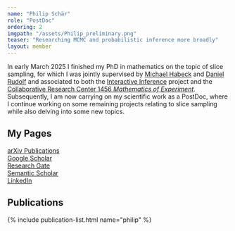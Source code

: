 ```yaml
---
name: "Philip Schär"
role: "PostDoc"
ordering: 2
imgpath: "/assets/Philip_preliminary.png"
teaser: "Researching MCMC and probabilistic inference more broadly"
layout: member
---
```


In early March 2025 I finished my PhD in mathematics on the topic of slice sampling, for which I was jointly supervised by [Michael Habeck](/team/michael-habeck.html) and [Daniel Rudolf](https://staff.fim.uni-passau.de/~rudolf/) and associated to both the [Interactive Inference](https://inference.uni-jena.de/) project and the [Collaborative Research Center 1456 *Mathematics of Experiment*](https://www.uni-goettingen.de/en/628179.html). Subsequently, I am now carrying on my scientific work as a PostDoc, where I continue working on some remaining projects relating to slice sampling while also delving into some new topics.

## My Pages
[arXiv Publications](https://arxiv.org/a/schar_p_1.html)  
[Google Scholar](https://scholar.google.com/citations?hl=en&user=tIE_vOQAAAAJ)  
[Research Gate](https://www.researchgate.net/profile/Philip-Schaer)  
[Semantic Scholar](https://www.semanticscholar.org/author/Philip-Schar/2204760249)  
[LinkedIn](https://www.linkedin.com/in/philip-sch%C3%A4r-6a190b250)

## Publications
{% include publication-list.html name="philip" %}


